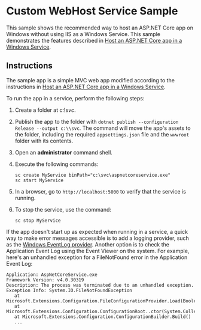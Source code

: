 # Custom WebHost Service Sample

This sample shows the recommended way to host an ASP.NET Core app on Windows without using IIS as a Windows Service. This sample demonstrates the features described in [Host an ASP.NET Core app in a Windows Service](https://docs.microsoft.com/aspnet/core/host-and-deploy/windows-service).

## Instructions

The sample app is a simple MVC web app modified according to the instructions in [Host an ASP.NET Core app in a Windows Service](https://docs.microsoft.com/aspnet/core/host-and-deploy/windows-service).

To run the app in a service, perform the following steps:

1. Create a folder at *c:\svc*.

1. Publish the app to the folder with `dotnet publish --configuration Release --output c:\\svc`. The command will move the app's assets to the folder, including the required `appsettings.json` file and the `wwwroot` folder with its contents.

1. Open an **administrator** command shell.

1. Execute the following commands:

   ```console
   sc create MyService binPath="c:\svc\aspnetcoreservice.exe"
   sc start MyService
   ```

1. In a browser, go to `http://localhost:5000` to verify that the service is running.

1. To stop the service, use the command:

   ```console
   sc stop MyService
   ```

If the app doesn't start up as expected when running in a service, a quick way to make error messages accessible is to add a logging provider, such as the [Windows EventLog provider](https://docs.microsoft.com/aspnet/core/fundamentals/logging/index#eventlog). Another option is to check the Application Event Log using the Event Viewer on the system. For example, here's an unhandled exception for a FileNotFound error in the Application Event Log:

```console
Application: AspNetCoreService.exe
Framework Version: v4.0.30319
Description: The process was terminated due to an unhandled exception.
Exception Info: System.IO.FileNotFoundException
   at Microsoft.Extensions.Configuration.FileConfigurationProvider.Load(Boolean)
   at Microsoft.Extensions.Configuration.ConfigurationRoot..ctor(System.Collections.Generic.IList`1<Microsoft.Extensions.Configuration.IConfigurationProvider>)
   at Microsoft.Extensions.Configuration.ConfigurationBuilder.Build()
   ...
```
